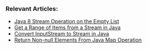 ### Relevant Articles:
- [Java 8 Stream Operation on the Empty List](https://www.baeldung.com/java-empty-list-stream-ops)
- [Get a Range of Items from a Stream in Java](https://www.baeldung.com/java-stream-get-range)
- [Convert InputStream to Stream in Java](https://www.baeldung.com/java-inputstream-stream-conversion)
- [Return Non-null Elements From Java Map Operation](https://www.baeldung.com/java-stream-non-null-map)
